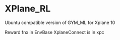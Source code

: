 # XPlane_RL

Ubuntu compatible version of GYM_ML for Xplane 10

Reward fnx in EnvBase
XplaneConnect is in xpc
